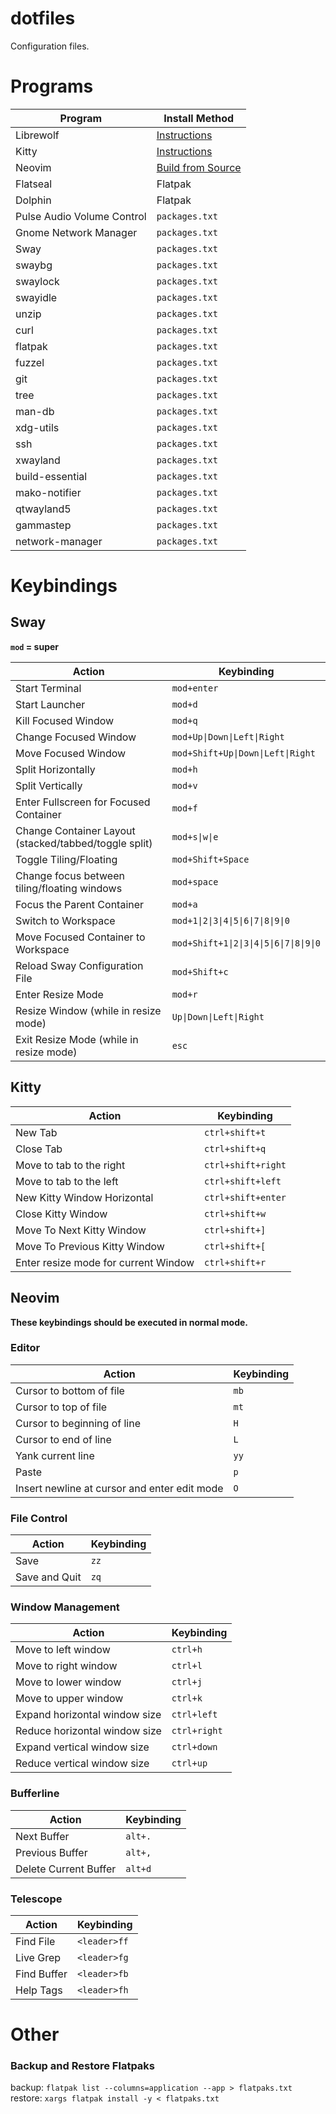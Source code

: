 # dotfiles

Configuration files.

# Programs

| Program | Install Method |
| ----------- | -------------- |
| Librewolf | [Instructions](https://librewolf.net/installation/debian/) |
| Kitty | [Instructions](https://sw.kovidgoyal.net/kitty/binary/) |
| Neovim | [Build from Source](https://github.com/neovim/neovim/blob/master/BUILD.md)
| Flatseal | Flatpak |
| Dolphin | Flatpak |
| Pulse Audio Volume Control | `packages.txt` |
| Gnome Network Manager | `packages.txt` |
| Sway | `packages.txt` |
| swaybg  | `packages.txt` |
| swaylock | `packages.txt` |
| swayidle | `packages.txt` |
| unzip | `packages.txt` |
| curl | `packages.txt` |
| flatpak | `packages.txt` |
| fuzzel | `packages.txt` |
| git | `packages.txt` |
| tree | `packages.txt` |
| man-db | `packages.txt` |
| xdg-utils | `packages.txt` |
| ssh | `packages.txt` |
| xwayland | `packages.txt` |
| build-essential | `packages.txt` |
| mako-notifier | `packages.txt` |
| qtwayland5 | `packages.txt` |
| gammastep | `packages.txt` |
| network-manager | `packages.txt` |

# Keybindings

## Sway

**`mod` = super**

| Action | Keybinding |
|--------|------------|
| Start Terminal | `mod+enter` |
| Start Launcher | `mod+d` |
| Kill Focused Window | `mod+q` |
| Change Focused Window | `mod+Up\|Down\|Left\|Right` |
| Move Focused Window | `mod+Shift+Up\|Down\|Left\|Right`
| Split Horizontally | `mod+h` |
| Split Vertically | `mod+v` |
| Enter Fullscreen for Focused Container | `mod+f` |
| Change Container Layout (stacked/tabbed/toggle split) | `mod+s\|w\|e` |
| Toggle Tiling/Floating | `mod+Shift+Space` |
| Change focus between tiling/floating windows | `mod+space` |
| Focus the Parent Container | `mod+a` |
| Switch to Workspace | `mod+1\|2\|3\|4\|5\|6\|7\|8\|9\|0` |
| Move Focused Container to Workspace | `mod+Shift+1\|2\|3\|4\|5\|6\|7\|8\|9\|0` |
| Reload Sway Configuration File | `mod+Shift+c` |
| Enter Resize Mode | `mod+r` |
| Resize Window (while in resize mode) | `Up\|Down\|Left\|Right` |
| Exit Resize Mode (while in resize mode) | `esc` |

## Kitty

| Action                        | Keybinding          |
|-------------------------------|---------------------|
| New Tab                       | `ctrl+shift+t`      |
| Close Tab                     | `ctrl+shift+q`      |
| Move to tab to the right      | `ctrl+shift+right`  |
| Move to tab to the left       | `ctrl+shift+left`   |
| New Kitty Window Horizontal   | `ctrl+shift+enter`  |
| Close Kitty Window            | `ctrl+shift+w`      |
| Move To Next Kitty Window     | `ctrl+shift+]`      |
| Move To Previous Kitty Window | `ctrl+shift+[`      |
| Enter resize mode for current Window | `ctrl+shift+r` |

## Neovim

**These keybindings should be executed in normal mode.**

### Editor

| Action                                       | Keybinding |
|----------------------------------------------|------------|
| Cursor to bottom of file                     | `mb`       |
| Cursor to top of file                        | `mt`       |
| Cursor to beginning of line                  | `H`        |
| Cursor to end of line                        | `L`        |
| Yank current line                            | `yy`       |
| Paste                                        | `p`        |
| Insert newline at cursor and enter edit mode | `O`        |

### File Control

| Action        | Keybinding |
|---------------|------------|
| Save          | `zz`       |
| Save and Quit | `zq`       |

### Window Management

| Action                          | Keybinding   |
|---------------------------------|--------------|
| Move to left window             | `ctrl+h`     |
| Move to right window            | `ctrl+l`     |
| Move to lower window            | `ctrl+j`     |
| Move to upper window            | `ctrl+k`     |
| Expand horizontal window size   | `ctrl+left`  |
| Reduce horizontal window size   | `ctrl+right` |
| Expand vertical window size     | `ctrl+down`  |
| Reduce vertical window size     | `ctrl+up`    |

### Bufferline

| Action                | Keybinding |
|-----------------------|------------|
| Next Buffer           | `alt+.`    |
| Previous Buffer       | `alt+,`    |
| Delete Current Buffer | `alt+d`    |

### Telescope

| Action      | Keybinding   |
|-------------|--------------|
| Find File   | `<leader>ff` |
| Live Grep   | `<leader>fg` |
| Find Buffer | `<leader>fb` |
| Help Tags   | `<leader>fh` |

# Other

### Backup and Restore Flatpaks

backup: `flatpak list --columns=application --app > flatpaks.txt`
restore: `xargs flatpak install -y < flatpaks.txt`
